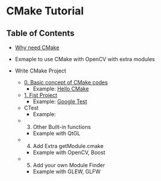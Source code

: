 # CMake Tutorial

## Table of Contents

* [Why need CMake](0.%20Overview/)

* Exmaple to use CMake with OpenCV with extra modules

* Write CMake Project
  * [0. Basic concept of CMake codes](2.%20Write/00%20Basic%20Concept)
    * Example: [Hello CMake](https://github.com/sidneyniuhtc/00HelloCMake.git)
  * [1. Fist Project](2.%20Write/01%20Fist%20Project)
    * Example: [Google Test](https://github.com/sidneyniuhtc/01FirstProject)
  * CTest
    * Example: 
  * 3. Other Built-in functions
    * Example with QtGL
  * 4. Add Extra getModule.cmake
    * Example with OpenCV, Boost
  * 5. Add your own Module Finder
    * Example with GLEW, GLFW
